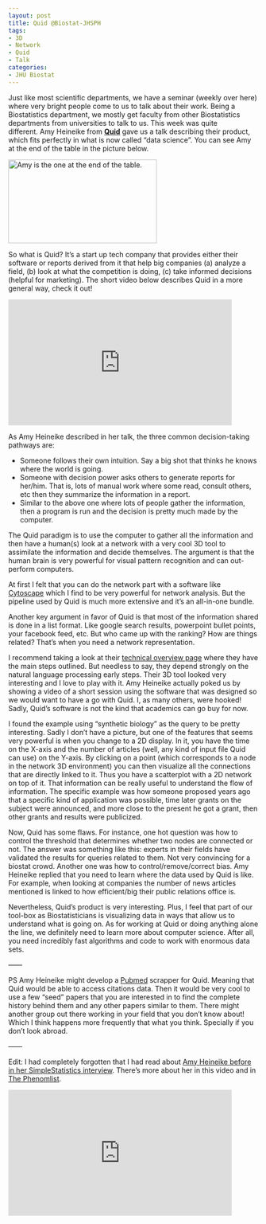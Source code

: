 ```yaml
---
layout: post
title: Quid @Biostat-JHSPH
tags:
- 3D
- Network
- Quid
- Talk
categories:
- JHU Biostat
---
```

<p>Just like most scientific departments, we have a seminar (weekly over here) where very bright people come to us to talk about their work. Being a Biostatistics department, we mostly get faculty from other Biostatistics departments from universities to talk to us. This week was quite different. Amy Heineike from <strong><a href="http://quid.com/">Quid</a></strong> gave us a talk describing their product, which fits perfectly in what is now called &#8220;data science&#8221;. You can see Amy at the end of the table in the picture below.</p>
<p><img alt="Amy is the one at the end of the table." height="168" src="http://quid.com/img/life/team.jpg" width="299"/></p>
<p>So what is Quid? It&#8217;s a start up tech company that provides either their software or reports derived from it that help big companies (a) analyze a field, (b) look at what the competition is doing, (c) take informed decisions (helpful for marketing). The short video below describes Quid in a more general way, check it out!</p>
<p><iframe frameborder="0" height="253" src="http://www.youtube.com/embed/5hGTjhuimH0" width="450"></iframe></p>
<p>As Amy Heineike described in her talk, the three common decision-taking pathways are:</p>
<ul><li>Someone follows their own intuition. Say a big shot that thinks he knows where the world is going.</li>
<li>Someone with decision power asks others to generate reports for her/him. That is, lots of manual work where some read, consult others, etc then they summarize the information in a report.</li>
<li>Similar to the above one where lots of people gather the information, then a program is run and the decision is pretty much made by the computer.</li>
</ul><p>The Quid paradigm is to use the computer to gather all the information and then have a human(s) look at a network with a very cool 3D tool to assimilate the information and decide themselves. The argument is that the human brain is very powerful for visual pattern recognition and can out-perform computers. </p>
<p>At first I felt that you can do the network part with a software like <a href="http://www.cytoscape.org/">Cytoscape</a> which I find to be very powerful for network analysis. But the pipeline used by Quid is much more extensive and it&#8217;s an all-in-one bundle.</p>
<p>Another key argument in favor of Quid is that most of the information shared is done in a list format. Like google search results, powerpoint bullet points, your facebook feed, etc. But who came up with the ranking? How are things related? That&#8217;s when you need a network representation.</p>
<p>I recommend taking a look at their <a href="http://quid.com/technical.php">technical overview page</a> where they have the main steps outlined. But needless to say, they depend strongly on the natural language processing early steps. Their 3D tool looked very interesting and I love to play with it. Amy Heineike actually poked us by showing a video of a short session using the software that was designed so we would want to have a go with Quid. I, as many others, were hooked! Sadly, Quid&#8217;s software is not the kind that academics can go buy for now.</p>
<p>I found the example using &#8220;synthetic biology&#8221; as the query to be pretty interesting. Sadly I don&#8217;t have a picture, but one of the features that seems very powerful is when you change to a 2D display. In it, you have the time on the X-axis and the number of articles (well, any kind of input file Quid can use) on the Y-axis. By clicking on a point (which corresponds to a node in the network 3D environment) you can then visualize all the connections that are directly linked to it. Thus you have a scatterplot with a 2D network on top of it. That information can be really useful to understand the flow of information. The specific example was how someone proposed years ago that a specific kind of application was possible, time later grants on the subject were announced, and more close to the present he got a grant, then other grants and results were publicized.</p>
<p>Now, Quid has some flaws. For instance, one hot question was how to control the threshold that determines whether two nodes are connected or not. The answer was something like this: experts in their fields have validated the results for queries related to them. Not very convincing for a biostat crowd. Another one was how to control/remove/correct bias. Amy Heineike replied that you need to learn where the data used by Quid is like. For example, when looking at companies the number of news articles mentioned is linked to how efficient/big their public relations office is.</p>
<p>Nevertheless, Quid&#8217;s product is very interesting. Plus, I feel that part of our tool-box as Biostatisticians is visualizing data in ways that allow us to understand what is going on. As for working at Quid or doing anything alone the line, we definitely need to learn more about computer science. After all, you need incredibly fast algorithms and code to work with enormous data sets. </p>
<p>&#8212;&#8212;</p>
<p>PS Amy Heineike might develop a <a href="http://www.ncbi.nlm.nih.gov/pubmed/">Pubmed</a> scrapper for Quid. Meaning that Quid would be able to access citations data. Then it would be very cool to use a few &#8220;seed&#8221; papers that you are interested in to find the complete history behind them and any other papers similar to them. There might another group out there working in your field that you don&#8217;t know about! Which I think happens more frequently that what you think. Specially if you don&#8217;t look abroad.</p>
<p>&#8212;&#8212;</p>
<p>Edit: I had completely forgotten that I had read about <a href="http://simplystatistics.org/post/19572022804/interview-with-amy-heineike-director-of-mathematics">Amy Heineike before in her SimpleStatistics interview</a>. There&#8217;s more about her in this video and in <a href="http://thephenomlist.com/lists/8/people/32">The Phenomlist</a>.</p>
<p><iframe frameborder="0" height="253" src="http://www.youtube.com/embed/IVdwJvQXeg4" width="450"></iframe></p>
